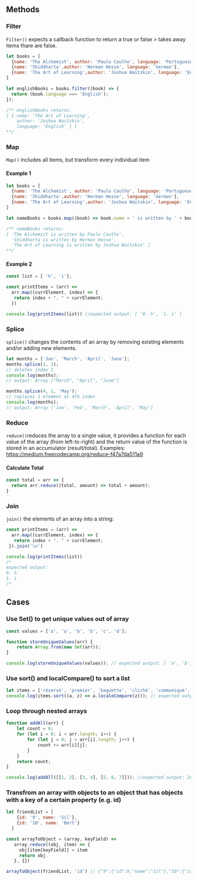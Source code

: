 ## Methods
### Filter
`Filter()` expects a callback function to return a true or false > takes away items thare are false.

```javascript
let books = [
  {name: 'The Alchemist', author: 'Paulo Caulho', language: 'Portuguese'},
  {name: 'Shiddharta',author: 'Herman Hesse', language: 'German'},
  {name: 'The Art of Learning',author: 'Joshua Waitzkin', language: 'English'}
]

let englishBooks = books.filter((book) => {
  return (book.language === 'English');
});

/** englishBooks returns:
[ { name: 'The Art of Learning',
    author: 'Joshua Waitzkin',
    language: 'English' } ]
**/
```

### Map
`Map()` includes all items, but transform every individual item

#### Example 1
```javascript
let books = [
  {name: 'The Alchemist', author: 'Paulo Caulho', language: 'Portuguese'},
  {name: 'Shiddharta',author: 'Herman Hesse', language: 'German'},
  {name: 'The Art of Learning',author: 'Joshua Waitzkin', language: 'English'}
]

let nameBooks = books.map((book) => book.name + ' is written by ' + book.author);

/** nameBooks returns:
[ 'The Alchemist is written by Paulo Caulho',
  'Shiddharta is written by Herman Hesse',
  'The Art of Learning is written by Joshua Waitzkin' ]
**/

```
#### Example 2
```javascript
const list = [ 'h', 'i'];

const printItems = (arr) =>
  arr.map((currElement, index) => {
   return index + ". " + currElement;
  })

console.log(printItems(list)) //expected output: [ '0. h', '1. i' ]
```

### Splice
`splice()` changes the contents of an array by removing existing elements and/or adding new elements.
```javascript
let months = ['Jan', 'March', 'April', 'June'];
months.splice(1, 1);
// deletes index 1
console.log(months);
// output: Array ["March", "April", "June"]

months.splice(4, 1, 'May');
// replaces 1 element at 4th index
console.log(months);
// output: Array ['Jan', 'Feb', 'March', 'April', 'May']
```

### Reduce
`reduce()`reduces the array to a single value, it provides a function for each value of the array (from left-to-right) and the return value of the function is stored in an accumulator (result/total). Examples: https://medium.freecodecamp.org/reduce-f47a7da511a9

#### Calculate Total
```js
const total = arr => {
  return arr.reduce((total, amount) => total + amount);
}
```

### Join
`join()` the elements of an array into a string:
```javascript
const printItems = (arr) =>
  arr.map((currElement, index) => {
   return index + ". " + currElement;
 }).join('\n')

console.log(printItems(list))
/*
expected output:
0. h
1. i
/*
```

## Cases
### Use Set() to get unique values out of array
```javascript
const values = ['a', 'a', 'b', 'b', 'c', 'd'];

function storeUniqueValues(arr) {
    return Array.from(new Set(arr));
}

console.log(storeUniqueValues(values)); // expected output: [ 'a', 'b', 'c', 'e' ]
```
### Use sort() and localCompare() to sort a list
```javascript
let items = ['réservé', 'premier', 'baguette', 'cliché', 'communiqué', 'café', 'adieu'];
console.log(items.sort((a, z) => a.localeCompare(z))); // expected output: ['adieu', 'baguette', 'café', 'cliché', 'communiqué', 'premier', 'réservé']
```

### Loop through nested arrays
```javascript
function addAll(arr) {
    let count = 0;
    for (let i = 0; i < arr.length; i++) {
        for (let j = 0; j < arr[i].length; j++) {
            count += arr[i][j];
        }
    }
    return count;
}

console.log(addAll([[1, 2], [3, 4], [5, 6, 7]])); //expected output: 28
```

### Transfrom an array with objects to an object that has objects with a key of a certain property (e.g. id)
```javascript
let friendList = [
  	{id: '9', name: 'Sil'},
  	{id: '10', name: 'Bert'}
  ]

const arrayToObject = (array, keyField) =>
   array.reduce((obj, item) => {
     obj[item[keyField]] = item
     return obj
   }, {})

arrayToObject(friendList, 'id') // {"9":{"id":9,"name":"Sil"},"10":{"id":10,"name":"Bert"}}
```
